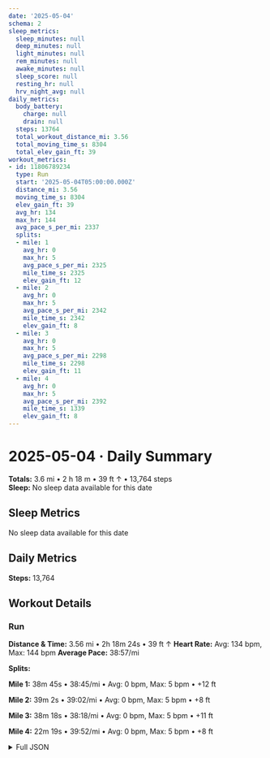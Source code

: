 ```yaml
---
date: '2025-05-04'
schema: 2
sleep_metrics:
  sleep_minutes: null
  deep_minutes: null
  light_minutes: null
  rem_minutes: null
  awake_minutes: null
  sleep_score: null
  resting_hr: null
  hrv_night_avg: null
daily_metrics:
  body_battery:
    charge: null
    drain: null
  steps: 13764
  total_workout_distance_mi: 3.56
  total_moving_time_s: 8304
  total_elev_gain_ft: 39
workout_metrics:
- id: 11806789234
  type: Run
  start: '2025-05-04T05:00:00.000Z'
  distance_mi: 3.56
  moving_time_s: 8304
  elev_gain_ft: 39
  avg_hr: 134
  max_hr: 144
  avg_pace_s_per_mi: 2337
  splits:
  - mile: 1
    avg_hr: 0
    max_hr: 5
    avg_pace_s_per_mi: 2325
    mile_time_s: 2325
    elev_gain_ft: 12
  - mile: 2
    avg_hr: 0
    max_hr: 5
    avg_pace_s_per_mi: 2342
    mile_time_s: 2342
    elev_gain_ft: 8
  - mile: 3
    avg_hr: 0
    max_hr: 5
    avg_pace_s_per_mi: 2298
    mile_time_s: 2298
    elev_gain_ft: 11
  - mile: 4
    avg_hr: 0
    max_hr: 5
    avg_pace_s_per_mi: 2392
    mile_time_s: 1339
    elev_gain_ft: 8
---
```

# 2025-05-04 · Daily Summary
**Totals:** 3.6 mi • 2 h 18 m • 39 ft ↑ • 13,764 steps  
**Sleep:** No sleep data available for this date

## Sleep Metrics
No sleep data available for this date

## Daily Metrics
**Steps:** 13,764

## Workout Details
### Run
**Distance & Time:** 3.56 mi • 2h 18m 24s • 39 ft ↑
**Heart Rate:** Avg: 134 bpm, Max: 144 bpm
**Average Pace:** 38:57/mi

**Splits:**

**Mile 1:** 38m 45s • 38:45/mi • Avg: 0 bpm, Max: 5 bpm • +12 ft

**Mile 2:** 39m 2s • 39:02/mi • Avg: 0 bpm, Max: 5 bpm • +8 ft

**Mile 3:** 38m 18s • 38:18/mi • Avg: 0 bpm, Max: 5 bpm • +11 ft

**Mile 4:** 22m 19s • 39:52/mi • Avg: 0 bpm, Max: 5 bpm • +8 ft



<details>
<summary>Full JSON</summary>

```json
{
  "date": "2025-05-04",
  "schema": 2,
  "sleep_metrics": {
    "sleep_minutes": null,
    "deep_minutes": null,
    "light_minutes": null,
    "rem_minutes": null,
    "awake_minutes": null,
    "sleep_score": null,
    "resting_hr": null,
    "hrv_night_avg": null
  },
  "daily_metrics": {
    "body_battery": {
      "charge": null,
      "drain": null
    },
    "steps": 13764,
    "total_workout_distance_mi": 3.56,
    "total_moving_time_s": 8304,
    "total_elev_gain_ft": 39
  },
  "workout_metrics": [
    {
      "id": 11806789234,
      "type": "Run",
      "start": "2025-05-04T05:00:00.000Z",
      "distance_mi": 3.56,
      "moving_time_s": 8304,
      "elev_gain_ft": 39,
      "avg_hr": 134,
      "max_hr": 144,
      "avg_pace_s_per_mi": 2337,
      "splits": [
        {
          "mile": 1,
          "avg_hr": 0,
          "max_hr": 5,
          "avg_pace_s_per_mi": 2325,
          "mile_time_s": 2325,
          "elev_gain_ft": 12
        },
        {
          "mile": 2,
          "avg_hr": 0,
          "max_hr": 5,
          "avg_pace_s_per_mi": 2342,
          "mile_time_s": 2342,
          "elev_gain_ft": 8
        },
        {
          "mile": 3,
          "avg_hr": 0,
          "max_hr": 5,
          "avg_pace_s_per_mi": 2298,
          "mile_time_s": 2298,
          "elev_gain_ft": 11
        },
        {
          "mile": 4,
          "avg_hr": 0,
          "max_hr": 5,
          "avg_pace_s_per_mi": 2392,
          "mile_time_s": 1339,
          "elev_gain_ft": 8
        }
      ]
    }
  ]
}
```
</details>
